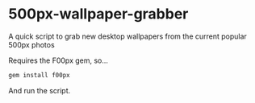 # 500px-wallpaper-grabber
A quick script to grab new desktop wallpapers from the current popular 500px photos

Requires the F00px gem, so...
```bash
gem install f00px
```
And run the script.
